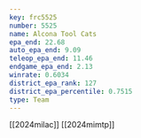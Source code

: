 ```yaml
---
key: frc5525
number: 5525
name: Alcona Tool Cats
epa_end: 22.68
auto_epa_end: 9.09
teleop_epa_end: 11.46
endgame_epa_end: 2.13
winrate: 0.6034
district_epa_rank: 127
district_epa_percentile: 0.7515
type: Team
---
```

[[2024milac]]
[[2024mimtp]]
